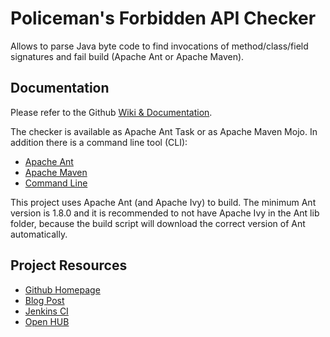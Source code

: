 # Policeman's Forbidden API Checker #

Allows to parse Java byte code to find invocations of method/class/field
signatures and fail build (Apache Ant or Apache Maven).

## Documentation ##

Please refer to the Github
[Wiki & Documentation](https://github.com/policeman-tools/forbidden-apis/wiki).

The checker is available as Apache Ant Task or as Apache Maven Mojo.
In addition there is a command line tool (CLI):

  * [Apache Ant](https://github.com/policeman-tools/forbidden-apis/wiki/AntUsage)
  * [Apache Maven](https://github.com/policeman-tools/forbidden-apis/wiki/MavenUsage)
  * [Command Line](https://github.com/policeman-tools/forbidden-apis/wiki/CliUsage)

This project uses Apache Ant (and Apache Ivy) to build. The minimum
Ant version is 1.8.0 and it is recommended to not have Apache Ivy in
the Ant lib folder, because the build script will download the correct
version of Ant automatically.

## Project Resources ##

  * [Github Homepage](https://github.com/policeman-tools/forbidden-apis)
  * [Blog Post](http://blog.thetaphi.de/2012/07/default-locales-default-charsets-and.html)
  * [Jenkins CI](http://jenkins.thetaphi.de/job/Forbidden-APIs/)
  * [Open HUB](https://www.openhub.net/p/forbidden-apis)
